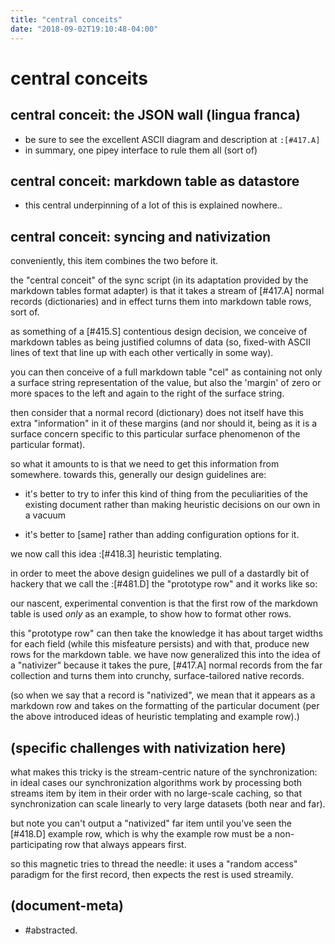 ```yaml
---
title: "central conceits"
date: "2018-09-02T19:10:48-04:00"
---
```

# central conceits

## <a name=A></a> central conceit: the JSON wall (lingua franca)

  - be sure to see the excellent ASCII diagram and description at `:[#417.A]`
  - in summary, one pipey interface to rule them all (sort of)




## <a name=B></a> central conceit: markdown table as datastore

  - this central underpinning of a lot of this is explained nowhere..




## <a name=C></a> central conceit: syncing and nativization

conveniently, this item combines the two before it.

the "central conceit" of the sync script (in its adaptation provided by
the markdown tables format adapter) is that it takes a stream of [#417.A]
normal records (dictionaries) and in effect turns them into markdown table
rows, sort of.

as something of a [#415.S] contentious design decision, we conceive of
markdown tables as being justified columns of data (so, fixed-with ASCII
lines of text that line up with each other vertically in some way).

you can then conceive of a full markdown table "cel" as containing not
only a surface string representation of the value, but also the 'margin' of
zero or more spaces to the left and again to the right of the surface string.

then consider that a normal record (dictionary) does not itself have this
extra "information" in it of these margins (and nor should it, being as it
is a surface concern specific to this particular surface phenomenon of the
particular format).

so what it amounts to is that we need to get this information from somewhere.
towards this, generally our design guidelines are:

  - it's better to try to infer this kind of thing from the peculiarities
    of the existing document rather than making heuristic decisions on
    our own in a vacuum

  - it's better to [same] rather than adding configuration options for it.

we now call this idea :[#418.3] heuristic templating.

in order to meet the above design guidelines we pull of a dastardly bit of
hackery that we call the :[#481.D] the "prototype row" and it works like so:

our nascent, experimental convention is that the first row of the markdown
table is used *only* as an example, to show how to format other rows.

this "prototype row" can then take the knowledge it has about target widths
for each field (while this misfeature persists) and with that, produce new
rows for the markdown table. we have now generalized this into the idea of
a "nativizer" because it takes the pure, [#417.A] normal records from the
far collection and turns them into crunchy, surface-tailored native records.

(so when we say that a record is "nativized", we mean that it appears as a
markdown row and takes on the formatting of the particular document (per
the above introduced ideas of heuristic templating and example row).)




## <a name="C.2"></a>(specific challenges with nativization here)

what makes this tricky is the stream-centric nature of the synchronization:
in ideal cases our synchronization algorithms work by processing both streams
item by item in their order with no large-scale caching, so that
synchronization can scale linearly to very large datasets (both near and far).

but note you can't output a "nativized" far item until you've seen the
[#418.D] example row, which is why the example row must be a non-
participating row that always appears first.

so this magnetic tries to thread the needle: it uses a "random access"
paradigm for the first record, then expects the rest is used streamily.




## (document-meta)

  - #abstracted.
